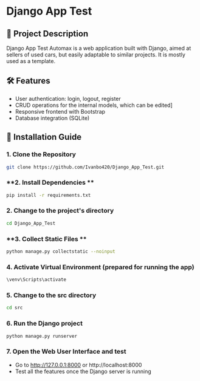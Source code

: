 # Django App Test

## 📌 Project Description
Django App Test Automax is a web application built with Django, aimed at sellers of used cars, but easily adaptable to similar projects. It is mostly used as a template.

## 🛠️ Features
- User authentication: login, logout, register
- CRUD operations for the internal models, which can be edited]
- Responsive frontend with Bootstrap 
- Database integration (SQLite)

## 🚀 Installation Guide

### **1. Clone the Repository**
```bash
git clone https://github.com/Ivanbo420/Django_App_Test.git
```
### **2. Install Dependencies **
```bash
pip install -r requirements.txt
```
### **2. Change to the project's directory**
```bash
cd Django_App_Test
```
### **3. Collect Static Files **
```bash
python manage.py collectstatic --noinput
```
### **4. Activate Virtual Environment (prepared for running the app)**
```bash
\venv\Scripts\activate
```
### **5. Change to the src directory**
```bash
cd src
```
### **6. Run the Django project**
```bash
python manage.py runserver
```
### **7. Open the Web User Interface and test**
- Go to http://127.0.0.1:8000 or http://localhost:8000
- Test all the features once the Django server is running
